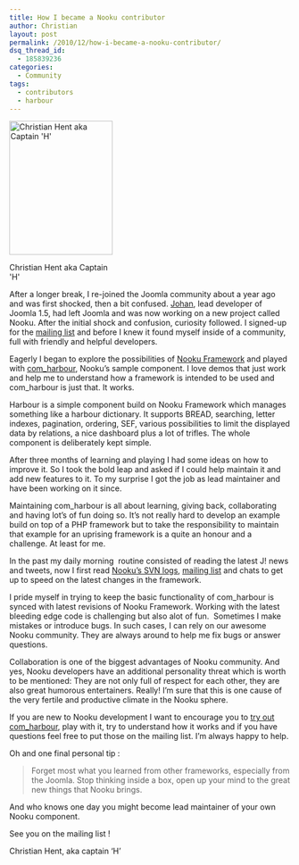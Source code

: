 ```yaml
---
title: How I became a Nooku contributor
author: Christian
layout: post
permalink: /2010/12/how-i-became-a-nooku-contributor/
dsq_thread_id:
  - 185839236
categories:
  - Community
tags:
  - contributors
  - harbour
---
```

<div class="wp-caption alignleft" style="width: 195px">
  <a title="Christian Hent aka Captain 'H' by Nooku, on Flickr" href="http://www.flickr.com/photos/nooku/5238008515/"><img class="  " title="Christian Hent" src="http://farm6.static.flickr.com/5127/5238008515_767058d6cd_m.jpg" alt="Christian Hent aka Captain 'H'" width="185" height="240" /></a><p class="wp-caption-text">
    Christian Hent aka Captain 'H'
  </p>
</div>

After a longer break, I re-joined the Joomla community about a year ago and was first shocked, then a bit confused. [Johan][1], lead developer of Joomla 1.5, had left Joomla and was now working on a new project called Nooku. After the initial shock and confusion, curiosity followed. I signed-up for the [mailing list][2] and before I knew it found myself inside of a community, full with friendly and helpful developers.

<div>
  <p>
    Eagerly I began to explore the possibilities of <a href="http://www.nooku.org/framework">Nooku Framework</a> and played with <a href="http://www.assembla.com/wiki/show/nooku-examples/com_harbour_overview">com_harbour</a>, Nooku’s sample component. I love demos that just work and help me to understand how a framework is intended to be used and com_harbour is just that. It works.
  </p>
  
  <p>
    Harbour is a simple component build on Nooku Framework which manages something like a harbour dictionary. It supports BREAD, searching, letter indexes, pagination, ordering, SEF, various possibilities to limit the displayed data by relations, a nice dashboard plus a lot of trifles. The whole component is deliberately kept simple.
  </p>
  
  <p>
    After three months of learning and playing I had some ideas on how to improve it. So I took the bold leap and asked if I could help maintain it and add new features to it. To my surprise I got the job as lead maintainer and have been working on it since.
  </p>
</div>

<div>
  <!--more--> Maintaining com_harbour is all about learning, giving back, collaborating and having lot’s of fun doing so. It’s not really hard to develop an example build on top of a PHP framework but to take the responsibility to maintain that example for an uprising framework is a quite an honour and a challenge. At least for me.</p> 
  
  <p>
    In the past my daily morning  routine consisted of reading the latest J! news and tweets, now I first read <a href="https://nooku.assembla.com/spaces/nooku-framework/stream">Nooku’s SVN logs</a>, <a href="http://lists.nooku.org">mailing list</a> and chats to get up to speed on the latest changes in the framework.
  </p>
  
  <p>
    I pride myself in trying to keep the basic functionality of com_harbour is synced with latest revisions of Nooku Framework. Working with the latest bleeding edge code is challenging but also alot of fun.  Sometimes I make mistakes or introduce bugs. In such cases, I can rely on our awesome Nooku community. They are always around to help me fix bugs or answer questions.
  </p>
  
  <p>
    Collaboration is one of the biggest advantages of Nooku community. And yes, Nooku developers have an additional personality threat which is worth to be mentioned: They are not only full of respect for each other, they are also great humorous entertainers. Really! I’m sure that this is one cause of the very fertile and productive climate in the Nooku sphere.
  </p>
  
  <p>
    If you are new to Nooku development I want to encourage you to <a href="http://www.assembla.com/code/nooku-examples/subversion/nodes/trunk/harbour">try out com_harbour</a>, play with it, try to understand how it works and if you have questions feel free to put those on the mailing list. I’m always happy to help.
  </p>
  
  <p>
    Oh and one final personal tip :
  </p>
  
  <blockquote>
    <p>
      Forget most what you learned from other frameworks, especially from the Joomla. Stop thinking inside a box, open up your mind to the great new things that Nooku brings.
    </p>
  </blockquote>
  
  <p>
    And who knows one day you might become lead maintainer of your own Nooku component.
  </p>
  
  <p>
    See you on the mailing list !
  </p>
  
  <p>
    Christian Hent, aka captain &#8216;H&#8217;
  </p>
</div>

 [1]: http://johan.janssens.me
 [2]: http://lists.nooku.org
